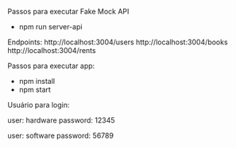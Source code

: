 Passos para executar Fake Mock API
- npm run server-api

Endpoints:
  http://localhost:3004/users
  http://localhost:3004/books
  http://localhost:3004/rents


Passos para executar app:
- npm install
- npm start

Usuário para login:

 user: hardware
 password: 12345
  
 user: software
 password: 56789